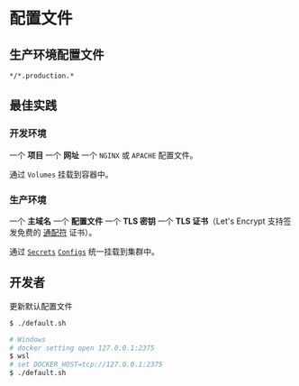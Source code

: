 # 配置文件

## 生产环境配置文件

`*/*.production.*`

## 最佳实践

### 开发环境

一个 **项目** 一个 **网址** 一个 `NGINX` 或 `APACHE` 配置文件。

通过 `Volumes` 挂载到容器中。

### 生产环境

一个 **主域名** 一个 **配置文件** 一个 **TLS 密钥** 一个 **TLS 证书**（Let's Encrypt 支持签发免费的 [通配符](https://github.com/khs1994-docker/lnmp/blob/master/docs/issue-ssl.md) 证书）。

通过 [`Secrets`](https://docs.docker.com/engine/swarm/secrets/) [`Configs`](https://docs.docker.com/engine/swarm/configs/) 统一挂载到集群中。

## 开发者

更新默认配置文件

```bash
$ ./default.sh

# Windows
# docker setting open 127.0.0.1:2375
$ wsl
# set DOCKER_HOST=tcp://127.0.0.1:2375
$ ./default.sh
```
